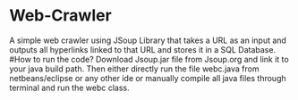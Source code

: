 # Web-Crawler
A simple web crawler using JSoup Library that takes a URL as an input and outputs all hyperlinks linked to that URL and stores it in a SQL Database.
#How to run the code?
Download Jsoup.jar file from Jsoup.org and link it to your java build path.
Then either directly run the file webc.java from netbeans/eclipse or any other ide or manually compile all java files through terminal and run the webc class.
